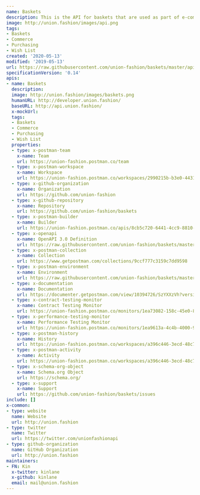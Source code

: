 ```yaml
---
name: Baskets
description: This is the API for baskets that are used as part of e-commerce on websites.
image: http://union.fashion/images/api.png
tags:
- Baskets
- Commerce
- Purchasing
- Wish List
created: '2020-05-13'
modified: '2019-05-13'
url: https://raw.githubusercontent.com/union-fashion/baskets/master/apis.json
specificationVersion: '0.14'
apis:
- name: Baskets
  description:
  image: http://union.fashion/images/baskets.png
  humanURL: http://developer.union.fashion/
  baseURL: http://api.union.fashion/
  x-mockUrl:
  tags:
  - Baskets
  - Commerce
  - Purchasing
  - Wish List
  properties:
  - type: x-postman-team
    x-name: Team
    url: https://union-fashion.postman.co/team
  - type: x-postman-workspace
    x-name: Workspace
    url: https://union-fashion.postman.co/workspaces/2990215b-b3e0-4431-b2ca-80cf01274a25/apis
  - type: x-github-organization
    x-name: Organization
    url: https://github.com/union-fashion  
  - type: x-github-repository
    x-name: Repository
    url: https://github.com/union-fashion/baskets
  - type: x-postman-builder
    x-name: Builder
    url: https://union-fashion.postman.co/apis/8cb5c720-6441-4cc9-8810-2e76e3cc3ecf?version=d10da5d7-0970-4d55-b237-8009d6ef3245         
  - type: x-openapi
    x-name: OpenAPI 3.0 Definition
    url: https://raw.githubusercontent.com/union-fashion/baskets/master/baskets-v1.json
  - type: x-postman-collection
    x-name: Collection
    url: https://www.getpostman.com/collections/9ccf777c3159c7dd9598
  - type: x-postman-environment
    x-name: Environment
    url: https://raw.githubusercontent.com/union-fashion/baskets/master/baskets-environment.json   
  - type: x-documentation
    x-name: Documentation
    url: https://documenter.getpostman.com/view/10394726/SzYXXzVh?version=latest    
  - type: x-contract-testing-monitor
    x-name: Contract Testing Monitor
    url: https://union-fashion.postman.co/monitors/1ea73082-158c-45e0-802e-ad4394902c98
  - type: x-performance-testing-monitor
    x-name: Performance Testing Monitor
    url: https://union-fashion.postman.co/monitors/1ea9613a-4c4b-4000-983a-5ba914b48ac7
  - type: x-postman-history
    x-name: History
    url: https://union-fashion.postman.co/workspaces/a396c446-3ecd-48c7-8df1-e2fee10f129f/history
  - type: x-postman-activity
    x-name: Activity
    url: https://union-fashion.postman.co/workspaces/a396c446-3ecd-48c7-8df1-e2fee10f129f/activity    
  - type: x-schema-org-object
    x-name: Schema.org Object
    url: https://schema.org/      
  - type: x-support
    x-name: Support
    url: https://github.com/union-fashion/baskets/issues
include: []
x-common:
- type: website
  name: Website
  url: http://union.fashion
- type: twitter
  name: Twitter
  url: https://twitter.com/unionfashionapi
- type: github-organization
  name: GitHub Organization
  url: http://union.fashion      
maintainers:
- FN: Kin
  x-twitter: kinlane
  x-github: kinlane
  email: mail@union.fashion
---
```

